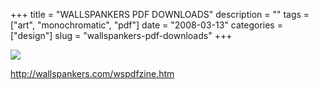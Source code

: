 +++
title = "WALLSPANKERS PDF DOWNLOADS"
description = ""
tags = ["art", "monochromatic", "pdf"]
date = "2008-03-13"
categories = ["design"]
slug = "wallspankers-pdf-downloads"
+++


 

  <div id="screens-thumbs" class="clearfix">
    <div class="txt-center" id="design-submission"><a href="http://wallspankers.com/wspdfzine.htm"><img id='bluga-thumbnail-824' class='bluga-thumbnail large' src='/media/bluga/
wt47f27904464a4_0.jpg'/></a></div>  
  </div>   
<p><a href="http://wallspankers.com/wspdfzine.htm">http://wallspankers.com/wspdfzine.htm</a></p>





